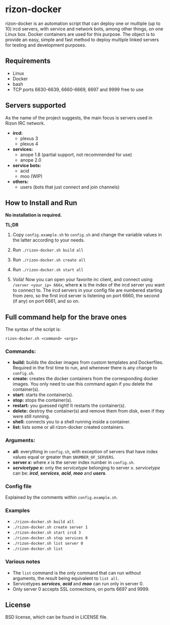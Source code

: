 # rizon-docker
rizon-docker is an automation script that can deploy one or multiple (up to 10) ircd servers, with service and network bots, among other things, on one Linux box. Docker containers are used for this purpose. The object is to provide an easy, simple and fast method to deploy multiple linked servers for testing and development purposes.

## Requirements
* Linux
* Docker
* bash
* TCP ports 6630-6639, 6660-6669, 6697 and 9999 free to use

## Servers supported
As the name of the project suggests, the main focus is servers used in Rizon IRC network.
* **ircd:** 
  - plexus 3
  - plexus 4
* **services:** 
  - anope 1.8 (partial support, not recommended for use)
  - anope 2.0
* **service bots:** 
  - acid
  - moo (WIP)
* **others:** 
  - users (bots that just connect and join channels)

## How to Install and Run
**No installation is required.**

**TL;DR**

1. Copy `config.example.sh` to `config.sh` and change the variable values in the latter according to your needs.

2. Run `./rizon-docker.sh build all`

3. Run `./rizon-docker.sh create all`

4. Run `./rizon-docker.sh start all`

5. Voilà! Now you can open your favorite irc client, and connect using `/server <your_ip> 666x`, where **x** is the index of the ircd server you want to connect to. The ircd servers in your config file are numbered starting from zero, so the first ircd server is listening on port 6660, the second (if any) on port 6661, and so on.

## Full command help for the brave ones
The syntax of the script is:

```rizon-docker.sh <command> <args>```

### Commands:
* **build:** builds the docker images from custom templates and Dockerfiles. Required in the first time to run, and whenever there is any change to `config.sh`.
* **create:** creates the docker containers from the corresponding docker images. You only need to use this command again if you delete the container(s).
* **start:** starts the container(s).
* **stop:** stops the container(s).
* **restart:** you guessed right! It restarts the container(s).
* **delete:** destroy the container(s) and remove them from disk, even if they were still running.
* **shell:** connects you to a shell running inside a container.
* **list:** lists some or all rizon-docker created containers.

### Arguments:
* **all:** everything in `config.sh`, with exception of servers that have index values equal or greater than `$NUMBER_OF_SERVERS`. 
* **server _x_:** where *x* is the server index number in `config.sh`.
* **_servicetype_ _x_:** only the *servicetype* belonging to server *x*. *servicetype* can be: ***ircd***, ***services***, ***acid***, ***moo*** and ***users***.

### Config file
Explained by the comments within `config.example.sh`.

### Examples
* `./rizon-docker.sh build all`
* `./rizon-docker.sh create server 1`
* `./rizon-docker.sh start ircd 3`
* `./rizon-docker.sh stop services 0`
* `./rizon-docker.sh list server 0`
* `./rizon-docker.sh list`

### Various notes
* The `list` command is the only command that can run without arguments, the result being equivalent to `list all`.
* Servicetypes ***services***, ***acid*** and ***moo*** can run only in server 0.
* Only server 0 accepts SSL connections, on ports 6697 and 9999.

## License
BSD license, which can be found in LICENSE file.
